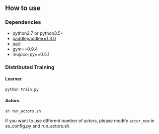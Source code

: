 ## How to use
### Dependencies
+ python2.7 or python3.5+
+ [paddlepaddle==1.3.0](https://github.com/PaddlePaddle/Paddle)
+ [parl](https://github.com/PaddlePaddle/PARL)
+ gym==0.9.4
+ mujoco-py==0.5.1


### Distributed Training

#### Learner
```sh
python train.py 
```

#### Actors
```sh
sh run_actors.sh
```

If you want to use different number of actors, please modify `actor_num` in es_config.py and run_actors.sh.
